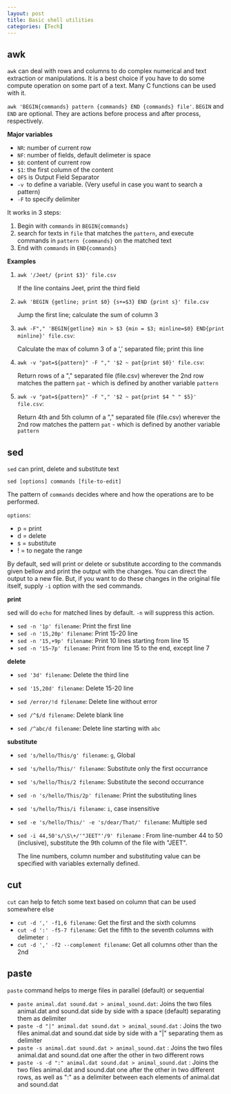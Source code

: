 ```yaml
---
layout: post
title: Basic shell utilities
categories: [Tech] 
---
```


## awk

`awk` can deal with rows and columns to do complex numerical and text extraction or manipulations. It is a best choice if you have to do some compute operation on some part of a text. Many C functions can be used with it.

 `awk 'BEGIN{commands} pattern {commands} END {commands} file'`. `BEGIN` and `END` are optional. They are actions before process and after process, respectively.

**Major  variables**

- `NR`: number of current row
- `NF`: number of fields, default delimeter is space 
- `$0`: content of current row
- `$1`: the first column of the content 
- `OFS` is Output Field Separator
- `-v `to define a variable. (Very useful in case you want to search a pattern)
- `-F` to specify delimiter

It works in 3 steps:

1. Begin with `commands` in `BEGIN{commands}`
2. search for texts in `file`  that matches the `pattern`, and execute commands in `pattern {commands}` on the matched text
3. End with `commands` in `END{commands}`

**Examples**

1. `awk '/Jeet/ {print $3}' file.csv`

   If the line contains Jeet, print the third field

2. `awk 'BEGIN {getline; print $0} {s+=$3} END {print s}' file.csv`

   Jump the first line; calculate the sum of column 3

3. `awk -F"," 'BEGIN{getline} min > $3 {min = $3; minline=$0} END{print minline}' file.csv`: 

   Calculate the max of column 3 of a ',' separated file; print this line
   
4. `awk -v "pat=${pattern}" -F "," '$2 ~ pat{print $0}' file.csv`: 

   Return rows of a "," separated file (file.csv)  wherever the 2nd row matches the pattern `pat` - which is defined by another variable `pattern`

5. `awk -v "pat=${pattern}" -F "," '$2 ~ pat{print $4 " " $5}' file.csv`: 

   Return 4th and 5th column of a "," separated file (file.csv)  wherever the 2nd row matches the pattern `pat` - which is defined by another variable `pattern`



## sed

`sed` can print, delete and substitute text

`sed [options] commands [file-to-edit]`

The pattern of `commands` decides where and how the operations are to be performed.

`options`:

- p = print
- d = delete
- s = substitute
- ! = to negate the range

By default, sed will print or delete or substitute according to the commands given bellow and print the output with the changes. You can direct the output to a new file. But, if you want to do these changes in the original file itself, supply `-i` option with the sed commands.

**print**

sed will do `echo` for matched lines by default. `-n` will suppress this action.

- `sed -n '1p' filename`: Print the first line
- `sed -n '15,20p' filename`: Print 15-20 line
- `sed -n '15,+9p' filename`: Print 10 lines starting from line 15
- `sed -n '15~7p' filename`: Print from line 15 to the end, except line 7

**delete**

- `sed '3d' filename`: Delete the third line

- `sed '15,20d' filename`: Delete 15-20 line

- `sed /error/!d filename`: Delete line without error

- `sed /^$/d filename`: Delete blank line
- `sed /^abc/d filename`: Delete line starting with `abc`

**substitute**

- `sed 's/hello/This/g' filename`: `g`, Global

- `sed 's/hello/This/' filename`: Substitute only the first occurrance

- `sed 's/hello/This/2 filename`: Substitute the second occurrance

- `sed -n 's/hello/This/2p' filename`: Print the substituting lines

- `sed 's/hello/This/i filename`: `i`, case insensitive

- `sed -e 's/hello/This/' -e 's/dear/That/' filename`: Multiple sed

- `sed -i 44,50's/\S\+/'"JEET"'/9' filename` : From line-number 44 to 50 (inclusive), substitute the 9th column of the file with "JEET". 

  The line numbers, column number and substituting value can be specified with variables externally defined. 


## cut

`cut` can help to fetch some text based  on column that can be used somewhere else

- `cut -d ',' -f1,6 filename`: Get the first and the sixth columns
- `cut -d ':' -f5-7 filename`: Get the fifth to the seventh columns with delimeter `:`
- `cut -d ',' -f2 --complement filename`: Get all columns other than the 2nd

## paste

`paste` command helps to merge files in parallel (default) or sequential  

- `paste animal.dat sound.dat > animal_sound.dat`: Joins the two files animal.dat and sound.dat side by side with a space  (default) separating them as delimiter
- `paste -d "|" animal.dat sound.dat > animal_sound.dat` : Joins the two files animal.dat and sound.dat side by side with a "\|" separating them as delimiter
- `paste -s animal.dat sound.dat > animal_sound.dat` : Joins the two files animal.dat and sound.dat one after the other in two different rows
- `paste -s -d ":" animal.dat sound.dat > animal_sound.dat` : Joins the two files animal.dat and sound.dat one after the other in two different rows, as well as ":" as a delimiter between each elements of animal.dat and sound.dat
